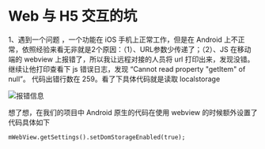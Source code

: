 # Web 与 H5 交互的坑



1、遇到一个问题 ，一个功能在 iOS 手机上正常工作，但是在 Android 上不正常，依照经验来看无非就是2个原因：（1）、URL参数少传递了；（2）、JS 在移动端的 webview 上报错了，所以我让远程对接的人员将 url 打印出来，发现没错。继续让他打印查看下 js 错误日志，发现 “Cannot read property "getItem" of null”。 代码出错行数在 259。看了下具体代码就是读取 localstorage

![报错信息](https://fantasticlbp.gitbooks.io/knowledge-kit/content/assets/Andoid_Webview_Localstroage_erroe.jpg)

想了想，在我们的项目中 Android 原生的代码在使用 webview 的时候额外设置了代码具体如下



```
mWebView.getSettings().setDomStorageEnabled(true);
```



